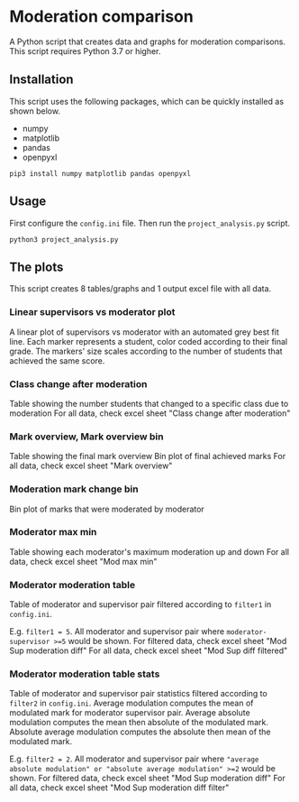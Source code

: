 # Moderation comparison
A Python script that creates data and graphs for moderation comparisons.
This script requires Python 3.7 or higher.


## Installation
This script uses the following packages, which can be quickly installed as shown below.
- numpy
- matplotlib
- pandas
- openpyxl

```
pip3 install numpy matplotlib pandas openpyxl
```

## Usage
First configure the `config.ini` file. Then run the `project_analysis.py` script.

```
python3 project_analysis.py
```


## The plots
This script creates 8 tables/graphs and 1 output excel file with all data.
### Linear  supervisors vs moderator plot
A linear plot of supervisors vs moderator with an automated grey best fit line. Each marker represents a student, color coded according to their final grade. The markers' size scales according to the number of students that achieved the same score.

### Class change after moderation
Table showing the number students that changed to a specific class due to moderation
For all data, check excel sheet "Class change after moderation"

### Mark overview, Mark overview bin
Table showing the final mark overview
Bin plot of final achieved marks 
For all data, check excel sheet "Mark overview"

### Moderation mark change bin
Bin plot of marks that were moderated by moderator

### Moderator max min
Table showing each moderator's maximum moderation up and down
For all data, check excel sheet "Mod max min"

### Moderator moderation table
Table of moderator and supervisor pair filtered according to `filter1` in `config.ini`.

E.g. `filter1 = 5`. All moderator and supervisor pair where `moderator-supervisor >=5` would be shown.
For filtered data, check excel sheet "Mod Sup moderation diff"
For all data, check excel sheet "Mod Sup diff filtered"

### Moderator moderation table stats
Table of moderator and supervisor pair statistics filtered according to `filter2` in `config.ini`.
Average modulation computes the mean of modulated mark for moderator supervisor pair.
Average absolute modulation computes the mean then absolute of the modulated mark.
Absolute average modulation computes the absolute then mean of the modulated mark.

E.g. `filter2 = 2`. All moderator and supervisor pair where `"average absolute modulation" or "absolute average modulation" >=2` would be shown.
For filtered data, check excel sheet "Mod Sup moderation diff"
For all data, check excel sheet "Mod Sup moderation diff filter"


